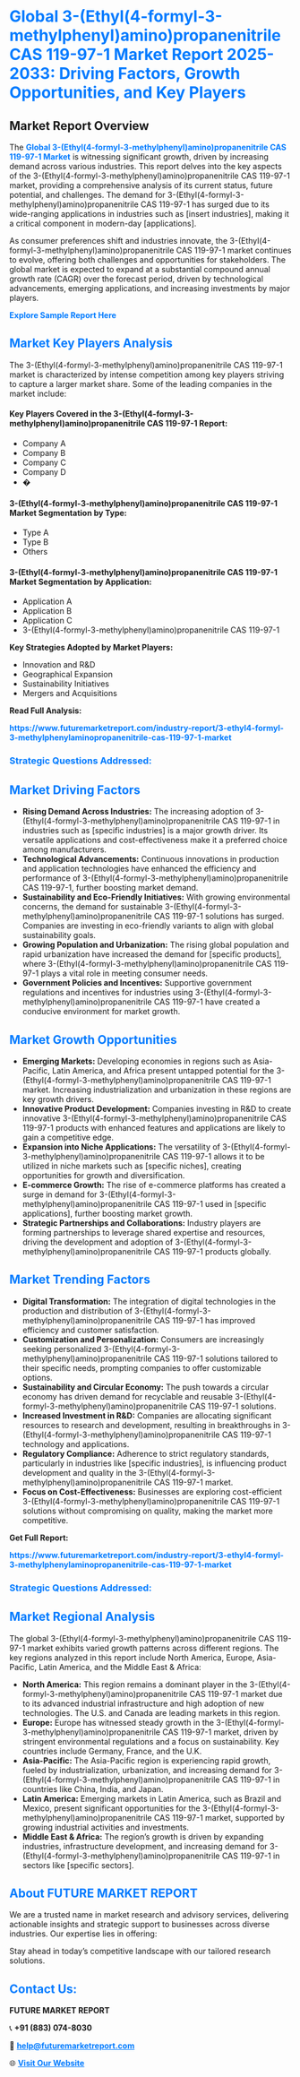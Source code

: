 <h1 style="color: #007BFF;">Global 3-(Ethyl(4-formyl-3-methylphenyl)amino)propanenitrile CAS 119-97-1 Market Report 2025-2033: Driving Factors, Growth Opportunities, and Key Players</h1>

<section id="overview">
<h2>Market Report Overview</h2>
<p>The <a href="https://www.futuremarketreport.com/industry-report/3-ethyl4-formyl-3-methylphenylaminopropanenitrile-cas-119-97-1-market" style="color: #007BFF; text-decoration: none;"><strong>Global 3-(Ethyl(4-formyl-3-methylphenyl)amino)propanenitrile CAS 119-97-1 Market</strong></a> is witnessing significant growth, driven by increasing demand across various industries. This report delves into the key aspects of the 3-(Ethyl(4-formyl-3-methylphenyl)amino)propanenitrile CAS 119-97-1 market, providing a comprehensive analysis of its current status, future potential, and challenges. The demand for 3-(Ethyl(4-formyl-3-methylphenyl)amino)propanenitrile CAS 119-97-1 has surged due to its wide-ranging applications in industries such as [insert industries], making it a critical component in modern-day [applications].</p>
<p>As consumer preferences shift and industries innovate, the 3-(Ethyl(4-formyl-3-methylphenyl)amino)propanenitrile CAS 119-97-1 market continues to evolve, offering both challenges and opportunities for stakeholders. The global market is expected to expand at a substantial compound annual growth rate (CAGR) over the forecast period, driven by technological advancements, emerging applications, and increasing investments by major players.</p>
</section>

<section id="overview">
<p><a href="https://www.futuremarketreport.com/request-sample/reportId=119802" style="color: #007BFF; text-decoration: none;"><strong>Explore Sample Report Here</strong></a></p>
</section>

<section id="key-players">
<h2 style="color: #007BFF;">Market Key Players Analysis</h2>
<p>The 3-(Ethyl(4-formyl-3-methylphenyl)amino)propanenitrile CAS 119-97-1 market is characterized by intense competition among key players striving to capture a larger market share. Some of the leading companies in the market include:</p>
<h4>Key Players Covered in the 3-(Ethyl(4-formyl-3-methylphenyl)amino)propanenitrile CAS 119-97-1 Report:</h4>
<ul><li>Company A</li><li>Company B</li><li>Company C</li><li>Company D</li><li>�</li></ul>
<h4>3-(Ethyl(4-formyl-3-methylphenyl)amino)propanenitrile CAS 119-97-1 Market Segmentation by Type:</h4>
<ul><li>Type A</li><li>Type B</li><li>Others</li></ul>

<h4>3-(Ethyl(4-formyl-3-methylphenyl)amino)propanenitrile CAS 119-97-1 Market Segmentation by Application:</h4>
<ul><li>Application A</li><li>Application B</li><li>Application C</li><li>3-(Ethyl(4-formyl-3-methylphenyl)amino)propanenitrile CAS 119-97-1</li></ul>
<p><strong>Key Strategies Adopted by Market Players:</strong></p>
<ul>
<li>Innovation and R&D</li>
<li>Geographical Expansion</li>
<li>Sustainability Initiatives</li>
<li>Mergers and Acquisitions</li>
</ul>
</section>

<section>
<p><strong>Read Full Analysis: </strong></p><a href="https://www.futuremarketreport.com/industry-report/3-ethyl4-formyl-3-methylphenylaminopropanenitrile-cas-119-97-1-market" style="color: #007BFF; text-decoration: none;"><strong>https://www.futuremarketreport.com/industry-report/3-ethyl4-formyl-3-methylphenylaminopropanenitrile-cas-119-97-1-market</strong></a>
<h3 style="color: #007BFF;">Strategic Questions Addressed:</h3>
</section>

<section id="driving-factors">
<h2 style="color: #007BFF;">Market Driving Factors</h2>
<ul>
<li><strong>Rising Demand Across Industries:</strong> The increasing adoption of 3-(Ethyl(4-formyl-3-methylphenyl)amino)propanenitrile CAS 119-97-1 in industries such as [specific industries] is a major growth driver. Its versatile applications and cost-effectiveness make it a preferred choice among manufacturers.</li>
<li><strong>Technological Advancements:</strong> Continuous innovations in production and application technologies have enhanced the efficiency and performance of 3-(Ethyl(4-formyl-3-methylphenyl)amino)propanenitrile CAS 119-97-1, further boosting market demand.</li>
<li><strong>Sustainability and Eco-Friendly Initiatives:</strong> With growing environmental concerns, the demand for sustainable 3-(Ethyl(4-formyl-3-methylphenyl)amino)propanenitrile CAS 119-97-1 solutions has surged. Companies are investing in eco-friendly variants to align with global sustainability goals.</li>
<li><strong>Growing Population and Urbanization:</strong> The rising global population and rapid urbanization have increased the demand for [specific products], where 3-(Ethyl(4-formyl-3-methylphenyl)amino)propanenitrile CAS 119-97-1 plays a vital role in meeting consumer needs.</li>
<li><strong>Government Policies and Incentives:</strong> Supportive government regulations and incentives for industries using 3-(Ethyl(4-formyl-3-methylphenyl)amino)propanenitrile CAS 119-97-1 have created a conducive environment for market growth.</li>
</ul>
</section>

<section id="growth-opportunities">
<h2 style="color: #007BFF;">Market Growth Opportunities</h2>
<ul>
<li><strong>Emerging Markets:</strong> Developing economies in regions such as Asia-Pacific, Latin America, and Africa present untapped potential for the 3-(Ethyl(4-formyl-3-methylphenyl)amino)propanenitrile CAS 119-97-1 market. Increasing industrialization and urbanization in these regions are key growth drivers.</li>
<li><strong>Innovative Product Development:</strong> Companies investing in R&D to create innovative 3-(Ethyl(4-formyl-3-methylphenyl)amino)propanenitrile CAS 119-97-1 products with enhanced features and applications are likely to gain a competitive edge.</li>
<li><strong>Expansion into Niche Applications:</strong> The versatility of 3-(Ethyl(4-formyl-3-methylphenyl)amino)propanenitrile CAS 119-97-1 allows it to be utilized in niche markets such as [specific niches], creating opportunities for growth and diversification.</li>
<li><strong>E-commerce Growth:</strong> The rise of e-commerce platforms has created a surge in demand for 3-(Ethyl(4-formyl-3-methylphenyl)amino)propanenitrile CAS 119-97-1 used in [specific applications], further boosting market growth.</li>
<li><strong>Strategic Partnerships and Collaborations:</strong> Industry players are forming partnerships to leverage shared expertise and resources, driving the development and adoption of 3-(Ethyl(4-formyl-3-methylphenyl)amino)propanenitrile CAS 119-97-1 products globally.</li>
</ul>
</section>

<section id="trending-factors">
<h2 style="color: #007BFF;">Market Trending Factors</h2>
<ul>
<li><strong>Digital Transformation:</strong> The integration of digital technologies in the production and distribution of 3-(Ethyl(4-formyl-3-methylphenyl)amino)propanenitrile CAS 119-97-1 has improved efficiency and customer satisfaction.</li>
<li><strong>Customization and Personalization:</strong> Consumers are increasingly seeking personalized 3-(Ethyl(4-formyl-3-methylphenyl)amino)propanenitrile CAS 119-97-1 solutions tailored to their specific needs, prompting companies to offer customizable options.</li>
<li><strong>Sustainability and Circular Economy:</strong> The push towards a circular economy has driven demand for recyclable and reusable 3-(Ethyl(4-formyl-3-methylphenyl)amino)propanenitrile CAS 119-97-1 solutions.</li>
<li><strong>Increased Investment in R&D:</strong> Companies are allocating significant resources to research and development, resulting in breakthroughs in 3-(Ethyl(4-formyl-3-methylphenyl)amino)propanenitrile CAS 119-97-1 technology and applications.</li>
<li><strong>Regulatory Compliance:</strong> Adherence to strict regulatory standards, particularly in industries like [specific industries], is influencing product development and quality in the 3-(Ethyl(4-formyl-3-methylphenyl)amino)propanenitrile CAS 119-97-1 market.</li>
<li><strong>Focus on Cost-Effectiveness:</strong> Businesses are exploring cost-efficient 3-(Ethyl(4-formyl-3-methylphenyl)amino)propanenitrile CAS 119-97-1 solutions without compromising on quality, making the market more competitive.</li>
</ul>
</section>

<section>
<p><strong>Get Full Report: </strong></p><a href="https://www.futuremarketreport.com/industry-report/3-ethyl4-formyl-3-methylphenylaminopropanenitrile-cas-119-97-1-market" style="color: #007BFF; text-decoration: none;"><strong>https://www.futuremarketreport.com/industry-report/3-ethyl4-formyl-3-methylphenylaminopropanenitrile-cas-119-97-1-market</strong></a>
<h3 style="color: #007BFF;">Strategic Questions Addressed:</h3>
</section>


<section id="regional-analysis">
<h2 style="color: #007BFF;">Market Regional Analysis</h2>
<p>The global 3-(Ethyl(4-formyl-3-methylphenyl)amino)propanenitrile CAS 119-97-1 market exhibits varied growth patterns across different regions. The key regions analyzed in this report include North America, Europe, Asia-Pacific, Latin America, and the Middle East & Africa:</p>
<ul>
<li><strong>North America:</strong> This region remains a dominant player in the 3-(Ethyl(4-formyl-3-methylphenyl)amino)propanenitrile CAS 119-97-1 market due to its advanced industrial infrastructure and high adoption of new technologies. The U.S. and Canada are leading markets in this region.</li>
<li><strong>Europe:</strong> Europe has witnessed steady growth in the 3-(Ethyl(4-formyl-3-methylphenyl)amino)propanenitrile CAS 119-97-1 market, driven by stringent environmental regulations and a focus on sustainability. Key countries include Germany, France, and the U.K.</li>
<li><strong>Asia-Pacific:</strong> The Asia-Pacific region is experiencing rapid growth, fueled by industrialization, urbanization, and increasing demand for 3-(Ethyl(4-formyl-3-methylphenyl)amino)propanenitrile CAS 119-97-1 in countries like China, India, and Japan.</li>
<li><strong>Latin America:</strong> Emerging markets in Latin America, such as Brazil and Mexico, present significant opportunities for the 3-(Ethyl(4-formyl-3-methylphenyl)amino)propanenitrile CAS 119-97-1 market, supported by growing industrial activities and investments.</li>
<li><strong>Middle East & Africa:</strong> The region’s growth is driven by expanding industries, infrastructure development, and increasing demand for 3-(Ethyl(4-formyl-3-methylphenyl)amino)propanenitrile CAS 119-97-1 in sectors like [specific sectors].</li>
</ul>
</section>

<footer>
<h2 style="color: #007BFF;">About FUTURE MARKET REPORT</h2>
<p>We are a trusted name in market research and advisory services, delivering actionable insights and strategic support to businesses across diverse industries. Our expertise lies in offering:</p>

<p>Stay ahead in today’s competitive landscape with our tailored research solutions.</p>

<h2 style="color: #007BFF;">Contact Us:</h2>
<p><strong>FUTURE MARKET REPORT</strong></p>
<p>📞 <strong>+91 (883) 074-8030</strong></p>
<p>📧 <strong><a href="mailto:help@futuremarketreport.com" style="color: #007BFF;">help@futuremarketreport.com</a></strong></p>
<p>🌐 <strong><a href="https://www.futuremarketreport.com/" style="color: #007BFF;">Visit Our Website</a></strong></p>
</footer>